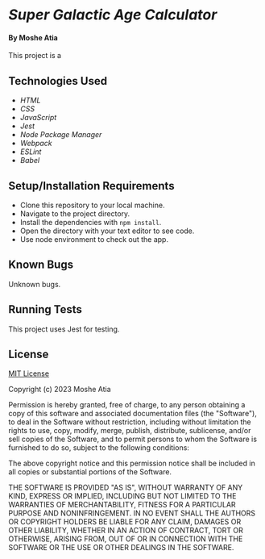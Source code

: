 # _Super Galactic Age Calculator_

#### By **Moshe Atia**

 This project is a 

## Technologies Used

* _HTML_
* _CSS_
* _JavaScript_
* _Jest_
* _Node Package Manager_
* _Webpack_
* _ESLint_
* _Babel_

## Setup/Installation Requirements

* Clone this repository to your local machine.
* Navigate to the project directory.
* Install the dependencies with `npm install`.
* Open the directory with your text editor to see code.
* Use node environment to check out the app.

## Known Bugs

Unknown bugs.

## Running Tests

This project uses Jest for testing.

## License

[MIT License](https://choosealicense.com/licenses/mit/)

Copyright (c) 2023 Moshe Atia

Permission is hereby granted, free of charge, to any person obtaining a copy
of this software and associated documentation files (the "Software"), to deal
in the Software without restriction, including without limitation the rights
to use, copy, modify, merge, publish, distribute, sublicense, and/or sell
copies of the Software, and to permit persons to whom the Software is
furnished to do so, subject to the following conditions:

The above copyright notice and this permission notice shall be included in all
copies or substantial portions of the Software.

THE SOFTWARE IS PROVIDED "AS IS", WITHOUT WARRANTY OF ANY KIND, EXPRESS OR
IMPLIED, INCLUDING BUT NOT LIMITED TO THE WARRANTIES OF MERCHANTABILITY,
FITNESS FOR A PARTICULAR PURPOSE AND NONINFRINGEMENT. IN NO EVENT SHALL THE
AUTHORS OR COPYRIGHT HOLDERS BE LIABLE FOR ANY CLAIM, DAMAGES OR OTHER
LIABILITY, WHETHER IN AN ACTION OF CONTRACT, TORT OR OTHERWISE, ARISING FROM,
OUT OF OR IN CONNECTION WITH THE SOFTWARE OR THE USE OR OTHER DEALINGS IN THE
SOFTWARE.
